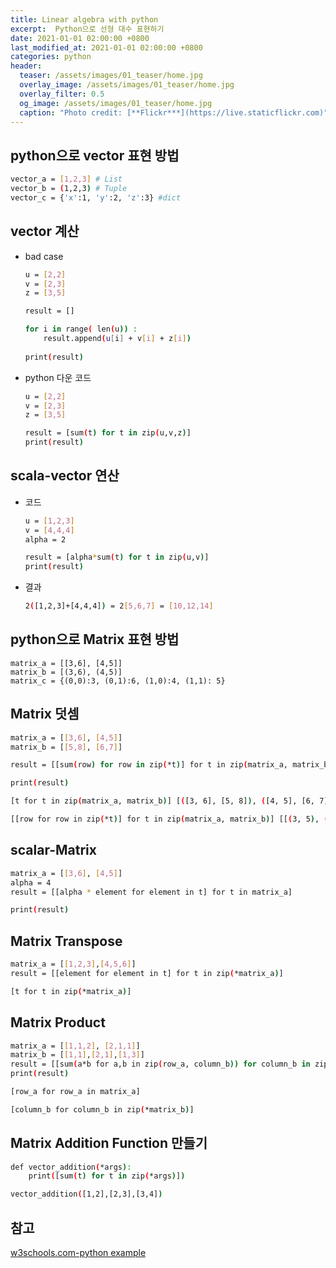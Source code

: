 ```yaml
---  
title: Linear algebra with python 
excerpt:  Python으로 선형 대수 표현하기     
date: 2021-01-01 02:00:00 +0800
last_modified_at: 2021-01-01 02:00:00 +0800
categories: python
header:
  teaser: /assets/images/01_teaser/home.jpg
  overlay_image: /assets/images/01_teaser/home.jpg
  overlay_filter: 0.5
  og_image: /assets/images/01_teaser/home.jpg
  caption: "Photo credit: [**Flickr***](https://live.staticflickr.com)"
---
```


## python으로 vector 표현 방법 

```sh 
vector_a = [1,2,3] # List 
vector_b = (1,2,3) # Tuple
vector_c = {'x':1, 'y':2, 'z':3} #dict
```

## vector 계산 

- bad case 

  ```sh 
  u = [2,2]
  v = [2,3]
  z = [3,5]
  
  result = []
  
  for i in range( len(u)) :
      result.append(u[i] + v[i] + z[i])
      
  print(result)
  ```

- python 다운 코드

  ```sh 
  u = [2,2]
  v = [2,3]
  z = [3,5]
  
  result = [sum(t) for t in zip(u,v,z)]
  print(result)
  ```

## scala-vector 연산

- 코드 

  ```sh
  u = [1,2,3]
  v = [4,4,4]
  alpha = 2
  
  result = [alpha*sum(t) for t in zip(u,v)]
  print(result)
  ```
  
- 결과
  ```sh
  2([1,2,3]+[4,4,4]) = 2[5,6,7] = [10,12,14]
  ```
  
## python으로 Matrix 표현 방법 

```shell
matrix_a = [[3,6], [4,5]]
matrix_b = [(3,6), (4,5)]
matrix_c = {(0,0):3, (0,1):6, (1,0):4, (1,1): 5}
```

## Matrix 덧셈

```sh
matrix_a = [[3,6], [4,5]]
matrix_b = [[5,8], [6,7]]

result = [[sum(row) for row in zip(*t)] for t in zip(matrix_a, matrix_b)]

print(result)

[t for t in zip(matrix_a, matrix_b)] [([3, 6], [5, 8]), ([4, 5], [6, 7])]

[[row for row in zip(*t)] for t in zip(matrix_a, matrix_b)] [[(3, 5), (6, 8)], [(4, 6), (5, 7)]]
```

## scalar-Matrix

```sh 
matrix_a = [[3,6], [4,5]]
alpha = 4
result = [[alpha * element for element in t] for t in matrix_a]

print(result)
```

## Matrix Transpose

```sh 
matrix_a = [[1,2,3],[4,5,6]]
result = [[element for element in t] for t in zip(*matrix_a)]

[t for t in zip(*matrix_a)]
```

## Matrix Product

```sh 
matrix_a = [[1,1,2], [2,1,1]]
matrix_b = [[1,1],[2,1],[1,3]]
result = [[sum(a*b for a,b in zip(row_a, column_b)) for column_b in zip(*matrix_b)] for row_a in matrix_a]
print(result)

[row_a for row_a in matrix_a]

[column_b for column_b in zip(*matrix_b)]
```

## Matrix Addition Function 만들기

```sh 
def vector_addition(*args):
    print([sum(t) for t in zip(*args)])

vector_addition([1,2],[2,3],[3,4])
```

## 참고

[w3schools.com-python example](https://www.w3schools.com/python/python_for_loops.asp)